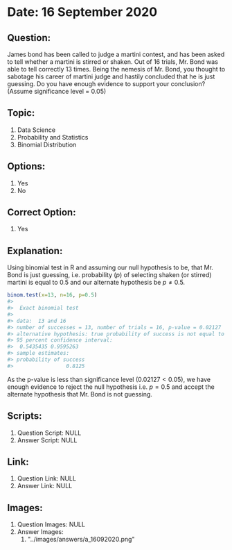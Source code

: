 # Date: 16 September 2020

## Question:
James bond has been called to judge a martini contest, and has been asked to tell whether a martini is stirred or shaken. Out of 16 trials, Mr. Bond was able to tell correctly 13 times. Being the nemesis of Mr. Bond, you thought to sabotage his career of martini judge and hastily concluded that he is just guessing. Do you have enough evidence to support your conclusion? (Assume significance level = 0.05)
 
## Topic:
1. Data Science
2. Probability and Statistics
3. Binomial Distribution

## Options:
1. Yes
2. No

## Correct Option:
1. Yes

## Explanation:
Using binomial test in R and assuming our null hypothesis to be, that Mr. Bond is just guessing, i.e. probability ($p$) of selecting shaken (or stirred) martini is equal to 0.5 and our alternate hypothesis be $p \neq 0.5$.
``` r
binom.test(x=13, n=16, p=0.5)
#> 
#>  Exact binomial test
#> 
#> data:  13 and 16
#> number of successes = 13, number of trials = 16, p-value = 0.02127
#> alternative hypothesis: true probability of success is not equal to 0.5
#> 95 percent confidence interval:
#>  0.5435435 0.9595263
#> sample estimates:
#> probability of success 
#>                 0.8125
```
As the p-value is less than significance level $(0.02127 < 0.05)$, we have enough evidence to reject the null hypothesis i.e. $p=0.5$ and accept the alternate hypothesis that Mr. Bond is not guessing.

## Scripts:
1. Question Script: NULL
2. Answer Script: NULL

## Link:
1. Question Link: NULL
2. Answer Link: NULL

## Images:
1. Question Images: NULL
2. Answer Images:
   1. "../images/answers/a_16092020.png" 
